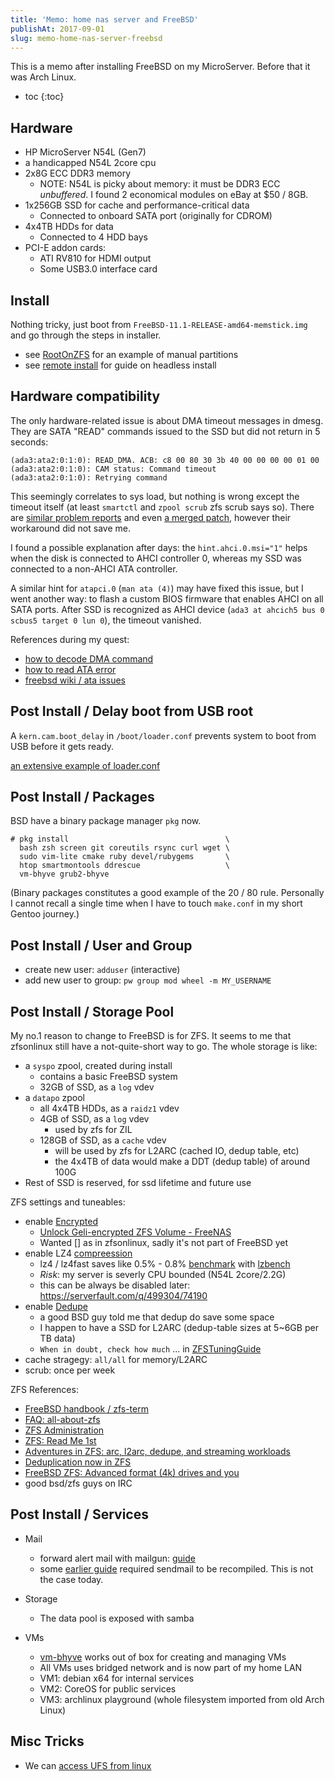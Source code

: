 ```yaml
---
title: 'Memo: home nas server and FreeBSD'
publishAt: 2017-09-01
slug: memo-home-nas-server-freebsd
---
```


This is a memo after installing FreeBSD on my MicroServer. Before that it was Arch Linux.

- toc
  {:toc}

## Hardware

- HP MicroServer N54L (Gen7)
- a handicapped N54L 2core cpu
- 2x8G ECC DDR3 memory
  - NOTE: N54L is picky about memory: it must be DDR3 ECC _unbuffered_. I found 2 economical modules on eBay at \$50 / 8GB.
- 1x256GB SSD for cache and performance-critical data
  - Connected to onboard SATA port (originally for CDROM)
- 4x4TB HDDs for data
  - Connected to 4 HDD bays
- PCI-E addon cards:
  - ATI RV810 for HDMI output
  - Some USB3.0 interface card <!-- TODO: what is the brand? -->

## Install

Nothing tricky, just boot from `FreeBSD-11.1-RELEASE-amd64-memstick.img` and go through the steps in installer.

- see [RootOnZFS](https://wiki.freebsd.org/RootOnZFS) for an example of manual partitions
- see [remote install](https://www.freebsd.org/doc/en/articles/remote-install/installation.html) for guide on headless install

## Hardware compatibility

The only hardware-related issue is about DMA timeout messages in dmesg. They are SATA "READ" commands issued to the SSD but did not return in 5 seconds:

```text
(ada3:ata2:0:1:0): READ_DMA. ACB: c8 00 80 30 3b 40 00 00 00 00 01 00
(ada3:ata2:0:1:0): CAM status: Command timeout
(ada3:ata2:0:1:0): Retrying command
```

This seemingly correlates to sys load, but nothing is wrong except the timeout itself (at least `smartctl` and `zpool scrub` zfs scrub says so).
There are [similar problem reports](https://forums.freenas.org/index.php?threads/daily-security-run-output-read_dma-command-timeout.26194/)
and even [a merged patch](https://bugs.freebsd.org/bugzilla/show_bug.cgi?id=195349), however their workaround did not save me.

I found a possible explanation after days: the `hint.ahci.0.msi="1"` helps when the disk is connected to AHCI controller 0, whereas my SSD was connected to a non-AHCI ATA controller.

A similar hint for `atapci.0` (`man ata (4)`) may have fixed this issue, but I went another way: to flash a custom BIOS firmware that enables AHCI on all SATA ports. After SSD is recognized as AHCI device (`ada3 at ahcich5 bus 0 scbus5 target 0 lun 0`), the timeout vanished.

References during my quest:

- [how to decode DMA command](http://wiki.osdev.org/ATA/ATAPI_using_DMA#ATA.2FATAPI_Commands)
- [how to read ATA error](https://ata.wiki.kernel.org/index.php/Libata_error_messages)
- [freebsd wiki / ata issues](https://wiki.freebsd.org/JeremyChadwick/ATA_issues_and_troubleshooting)
<!-- TODO: how to download / flash the custom firmware -->

## Post Install / Delay boot from USB root

A `kern.cam.boot_delay` in `/boot/loader.conf` prevents system to boot from USB before it gets ready.

[an extensive example of loader.conf](http://web.mit.edu/freebsd/head/sys/boot/forth/loader.conf)

## Post Install / Packages

BSD have a binary package manager `pkg` now.

```text
# pkg install                                   \
  bash zsh screen git coreutils rsync curl wget \
  sudo vim-lite cmake ruby devel/rubygems       \
  htop smartmontools ddrescue                   \
  vm-bhyve grub2-bhyve
```

(Binary packages constitutes a good example of the 20 / 80 rule. Personally I cannot recall a single time when I have to touch `make.conf` in my short Gentoo journey.)

<!-- TODO: add 'basic' services: microcode update, etc -->

## Post Install / User and Group

- create new user: `adduser` (interactive)
- add new user to group: `pw group mod wheel -m MY_USERNAME`

## Post Install / Storage Pool

My no.1 reason to change to FreeBSD is for ZFS. It seems to me that zfsonlinux still have a not-quite-short way to go.
The whole storage is like:

- a `syspo` zpool, created during install
  - contains a basic FreeBSD system
  - 32GB of SSD, as a `log` vdev
- a `datapo` zpool
  - all 4x4TB HDDs, as a `raidz1` vdev
  - 4GB of SSD, as a `log` vdev
    - used by zfs for ZIL
  - 128GB of SSD, as a `cache` vdev
    - will be used by zfs for L2ARC (cached IO, dedup table, etc)
    - the 4x4TB of data would make a DDT (dedup table) of around 100G
- Rest of SSD is reserved, for ssd lifetime and future use

ZFS settings and tuneables:

- enable [Encrypted](http://www.schmidp.com/2014/01/07/zfs-full-disk-encryption-with-freebsd-10-part-2/)
  - [Unlock Geli-encrypted ZFS Volume - FreeNAS](https://www.openattic.org/posts/unlock-geli-ecrypted-zfs-volume-freenas/)
  - Wanted [] as in zfsonlinux, sadly it's not part of FreeBSD yet
- enable LZ4 [compreession](https://www.freebsd.org/doc/handbook/zfs-term.html#zfs-term-compression-lz4)
  - lz4 / lz4fast saves like 0.5% - 0.8% [benchmark](https://gist.github.com/e921a4620fd8deec648d6b95b342e1ea) with [lzbench](https://github.com/inikep/lzbench)
  - _Risk_: my server is severly CPU bounded (N54L 2core/2.2G)
  - this can be always be disabled later: https://serverfault.com/q/499304/74190
- enable [Dedupe](http://constantin.glez.de/blog/2011/07/zfs-dedupe-or-not-dedupe)
  - a good BSD guy told me that dedup do save some space
  - I happen to have a SSD for L2ARC (dedup-table sizes at 5~6GB per TB data)
  - `When in doubt, check how much` ... in [ZFSTuningGuide](https://wiki.freebsd.org/ZFSTuningGuide#Deduplication)
- cache stragegy: `all/all` for memory/L2ARC
- scrub: once per week

ZFS References:

- [FreeBSD handbook / zfs-term](https://www.freebsd.org/doc/en_US.ISO8859-1/books/handbook/zfs-term.html)
- [FAQ: all-about-zfs](https://www.freebsd.org/doc/en/books/faq/all-about-zfs.html)
- [ZFS Administration](https://pthree.org/2012/12/18/zfs-administration-part-xi-compression-and-deduplication/)
- [ZFS: Read Me 1st](http://nex7.blogspot.jp/2013/03/readme1st.html)
- [Adventures in ZFS: arc, l2arc, dedupe, and streaming workloads](http://weblog.etherized.com/posts/185.html)
- [Deduplication now in ZFS](https://blogs.oracle.com/jsavit/deduplication-now-in-zfs)
- [FreeBSD ZFS: Advanced format (4k) drives and you](https://savagedlight.me/2012/07/15/freebsd-zfs-advanced-format/)
- good bsd/zfs guys on IRC

## Post Install / Services

- Mail

  - forward alert mail with mailgun: [guide](https://marblenix.com/blag/2017/08/20/Receiving-Email-Alerts-from-FreeBSD-using-Mailgun.html)
  - some [earlier guide](https://www.digitalocean.com/community/tutorials/how-to-send-email-through-an-external-smtp-service-with-sendmail-on-freebsd-10-1) required sendmail to be recompiled. This is not the case today.

- Storage

  - The data pool is exposed with samba

- VMs
  - [vm-bhyve](https://github.com/churchers/vm-bhyve/wiki/Quickstart) works out of box for creating and managing VMs
  - All VMs uses bridged network and is now part of my home LAN
  - VM1: debian x64 for internal services
  - VM2: CoreOS for public services
  - VM3: archlinux playground (whole filesystem imported from old Arch Linux)

## Misc Tricks

- We can [access UFS from linux](https://tachibanatech.com/chris/freebsd/)
